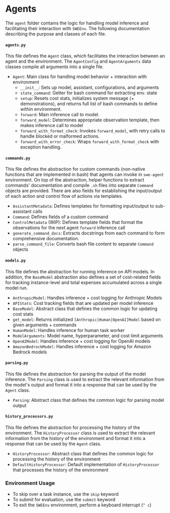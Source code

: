 # Agents
The `agent` folder contains the logic for handling model inference and facilitating their interaction with `SWEEnv`.
The following documentation describing the purpose and classes of each file.

#### `agents.py` 
This file defines the `Agent` class, which facilitates the interaction between an agent and the environment. The `AgentConfig` and `AgentArguments` data classes compile all arguments into a single file.
- `Agent`: Main class for handling model behavior + interaction with environment
    - `__init__`: Sets up model, assistant, configurations, and arguments
    - `state_command`: Getter for bash command for extracting env. state
    - `setup`: Resets cost stats, initializes system message (+ demonstrations), and returns full list of bash commands to define within environment.
    - `forward`: Main inference call to model.
    - `forward_model`: Determines appropriate observation template, then makes inference call to model
    - `forward_with_format_check`: Invokes `forward_model`, with retry calls to handle blocked or malformed actions.
    - `forward_with_error_check`: Wraps `forward_with_format_check` with exception handling.

#### `commands.py`
This file defines the abstraction for custom commands (non-native functions that are implemented in bash) that agents can invoke in `swe-agent` environment. On top of the abstraction, helper functions to extract commands' documentation and compile `.sh` files into separate `Command` objects are provided. There are also fields for establishing the input/output of each action and control flow of actions via templates.
- `AssistantMetadata`: Defines templates for formatting input/output to sub-assistant calls
- `Command`: Defines fields of a custom command
- `ControlMetadata` (WIP): Defines template fields that format the observations for the next agent `forward` inference call
- `generate_command_docs`: Extracts docstrings from each command to form comprehensive documentation.
- `parse_command_file`: Converts bash file content to separate `Command` objects

#### `models.py`
This file defines the abstraction for running inference on API models. In addition, the `BaseModel` abstraction also defines a set of cost-related fields for tracking instance-level and total expenses accumulated across a single model run.
- `AnthropicModel`: Handles inference + cost logging for Anthropic Models
- `APIStats`: Cost tracking fields that are updated per model inference
- `BaseModel`: Abstract class that defines the common logic for updating cost stats
- `get_model`: Returns initialized `[Anthropic|Human|OpenAI]Model` based on given arguments + commands
- `HumanModel`: Handles inference for human task worker
- `ModelArguments`: Model name, hyperparameter, and cost limit arguments
- `OpenAIModel`: Handles inference + cost logging for OpenAI models
- `AmazonBedrockModel`: Handles inference + cost logging for Amazon Bedrock models

#### `parsing.py`
This file defines the abstraction for parsing the output of the model inference. The `Parsing` class is used to extract the relevant information from the model's output and format it into a response that can be used by the `Agent` class.
- `Parsing`: Abstract class that defines the common logic for parsing model output

#### `history_processors.py`
This file defines the abstraction for processing the history of the environment. The `HistoryProcessor` class is used to extract the relevant information from the history of the environment and format it into a response that can be used by the `Agent` class.
- `HistoryProcessor`: Abstract class that defines the common logic for processing the history of the environment
- `DefaultHistoryProcessor`: Default implementation of `HistoryProcessor` that processes the history of the environment

### Environment Usage
* To skip over a task instance, use the `skip` keyword
* To submit for evaluation, use the `submit` keyword
* To exit the `SWEEnv` environment, perform a keyboard interrupt (`^ c`)
